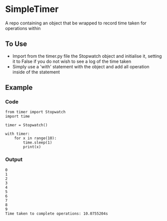 # SimpleTimer

A repo containing an object that be wrapped to record time taken for operations within

## To Use

- Import from the timer.py file the Stopwatch object and initialise it, setting it to False if you do not wish to see a log of the time taken
- Simply use a 'with' statement with the object and add all operation inside of the statement


## Example
### Code
```
from timer import Stopwatch
import time

timer = Stopwatch()

with timer:
    for x in range(10):
        time.sleep(1)
        print(x)
```
### Output
```
0
1
2
3
4
5
6
7
8
9
Time taken to complete operations: 10.0755204s
```